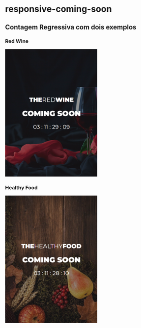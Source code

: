 # responsive-coming-soon

## Contagem Regressiva com dois exemplos

### Red Wine
<img width="300" src="https://github.com/avalentim7/responsive-coming-soon/blob/main/assets/demo-red-wine.png"></img>

### Healthy Food
<img width="300" src="https://github.com/avalentim7/responsive-coming-soon/blob/main/assets/demo-healthy-food.png"></img>
